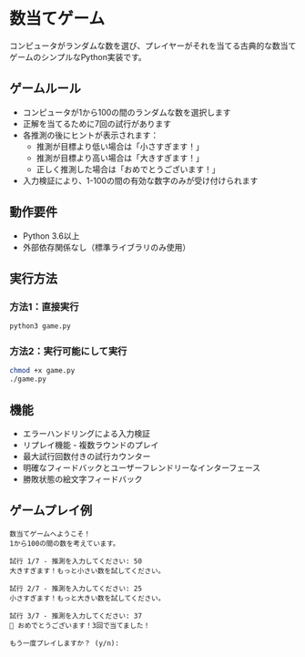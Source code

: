 # 数当てゲーム

コンピュータがランダムな数を選び、プレイヤーがそれを当てる古典的な数当てゲームのシンプルなPython実装です。

## ゲームルール

- コンピュータが1から100の間のランダムな数を選択します
- 正解を当てるために7回の試行があります
- 各推測の後にヒントが表示されます：
  - 推測が目標より低い場合は「小さすぎます！」
  - 推測が目標より高い場合は「大きすぎます！」
  - 正しく推測した場合は「おめでとうございます！」
- 入力検証により、1-100の間の有効な数字のみが受け付けられます

## 動作要件

- Python 3.6以上
- 外部依存関係なし（標準ライブラリのみ使用）

## 実行方法

### 方法1：直接実行
```bash
python3 game.py
```

### 方法2：実行可能にして実行
```bash
chmod +x game.py
./game.py
```

## 機能

- エラーハンドリングによる入力検証
- リプレイ機能 - 複数ラウンドのプレイ
- 最大試行回数付きの試行カウンター
- 明確なフィードバックとユーザーフレンドリーなインターフェース
- 勝敗状態の絵文字フィードバック

## ゲームプレイ例

```
数当てゲームへようこそ！
1から100の間の数を考えています。

試行 1/7 - 推測を入力してください: 50
大きすぎます！もっと小さい数を試してください。

試行 2/7 - 推測を入力してください: 25
小さすぎます！もっと大きい数を試してください。

試行 3/7 - 推測を入力してください: 37
🎉 おめでとうございます！3回で当てました！

もう一度プレイしますか？ (y/n): 
```